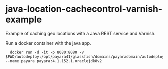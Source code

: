 # java-location-cachecontrol-varnish-example
Example of caching geo locations with a Java REST service and Varnish.

Run a docker container with the java app.

```
  docker run -d -it -p 8080:8080 -v $PWD/autodeploy:/opt/payara41/glassfish/domains/payaradomain/autodeploy --name payara payara:4.1.152.1.oraclejdk8v2
```
